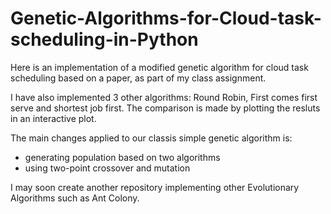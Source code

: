# Genetic-Algorithms-for-Cloud-task-scheduling-in-Python
Here is an implementation of a modified genetic algorithm for cloud task scheduling based on a paper, as part of my class assignment. 

I have also implemented 3 other algorithms: Round Robin, First comes first serve and shortest job first.
The comparison is made by plotting the resluts in an interactive plot.

The main changes applied to our classis simple genetic algorithm is:
- generating population based on two algorithms
- using two-point crossover and mutation


I may soon create another repository implementing other Evolutionary Algorithms such as Ant Colony.



